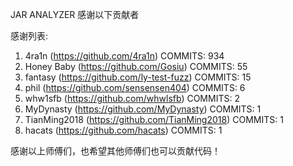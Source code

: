 JAR ANALYZER 感谢以下贡献者

感谢列表:

1. 4ra1n (https://github.com/4ra1n) COMMITS: 934
2. Honey Baby (https://github.com/Gosiu) COMMITS: 55
3. fantasy (https://github.com/ly-test-fuzz) COMMITS: 15
4. phil (https://github.com/sensensen404) COMMITS: 6
5. whw1sfb (https://github.com/whwlsfb) COMMITS: 2
6. MyDynasty (https://github.com/MyDynasty) COMMITS: 1
7. TianMing2018 (https://github.com/TianMing2018) COMMITS: 1
8. hacats (https://github.com/hacats) COMMITS: 1

感谢以上师傅们，也希望其他师傅们也可以贡献代码！